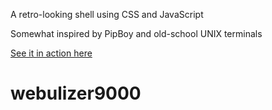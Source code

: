 A retro-looking shell using CSS and JavaScript


Somewhat inspired by PipBoy and old-school UNIX terminals

[See it in action here](http://andersevenrud.github.io/shell/)
# webulizer9000
